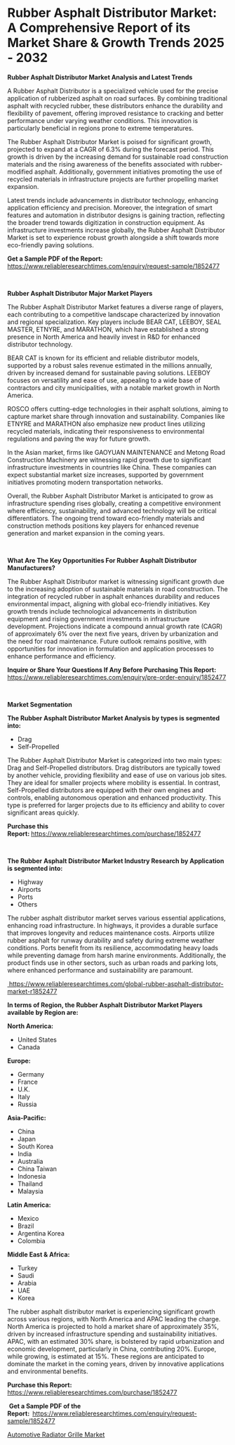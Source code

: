 <p><h1>Rubber Asphalt Distributor Market: A Comprehensive Report of its Market Share & Growth Trends 2025 - 2032</h1></p><p><strong>Rubber Asphalt Distributor Market Analysis and Latest Trends</strong></p>
<p><p>A Rubber Asphalt Distributor is a specialized vehicle used for the precise application of rubberized asphalt on road surfaces. By combining traditional asphalt with recycled rubber, these distributors enhance the durability and flexibility of pavement, offering improved resistance to cracking and better performance under varying weather conditions. This innovation is particularly beneficial in regions prone to extreme temperatures.</p><p>The Rubber Asphalt Distributor Market is poised for significant growth, projected to expand at a CAGR of 6.3% during the forecast period. This growth is driven by the increasing demand for sustainable road construction materials and the rising awareness of the benefits associated with rubber-modified asphalt. Additionally, government initiatives promoting the use of recycled materials in infrastructure projects are further propelling market expansion. </p><p>Latest trends include advancements in distributor technology, enhancing application efficiency and precision. Moreover, the integration of smart features and automation in distributor designs is gaining traction, reflecting the broader trend towards digitization in construction equipment. As infrastructure investments increase globally, the Rubber Asphalt Distributor Market is set to experience robust growth alongside a shift towards more eco-friendly paving solutions.</p></p>
<p><strong>Get a Sample PDF of the Report:&nbsp;</strong> <a href="https://www.reliableresearchtimes.com/enquiry/request-sample/1852477?utm_campaign=2232&utm_medium=2&utm_source=Github&utm_content=ia&utm_term=31032025&utm_id=rubber-asphalt-distributor">https://www.reliableresearchtimes.com/enquiry/request-sample/1852477</a></p>
<p>&nbsp;</p>
<p><strong>Rubber Asphalt Distributor Major Market Players</strong></p>
<p><p>The Rubber Asphalt Distributor Market features a diverse range of players, each contributing to a competitive landscape characterized by innovation and regional specialization. Key players include BEAR CAT, LEEBOY, SEAL MASTER, ETNYRE, and MARATHON, which have established a strong presence in North America and heavily invest in R&D for enhanced distributor technology. </p><p>BEAR CAT is known for its efficient and reliable distributor models, supported by a robust sales revenue estimated in the millions annually, driven by increased demand for sustainable paving solutions. LEEBOY focuses on versatility and ease of use, appealing to a wide base of contractors and city municipalities, with a notable market growth in North America. </p><p>ROSCO offers cutting-edge technologies in their asphalt solutions, aiming to capture market share through innovation and sustainability. Companies like ETNYRE and MARATHON also emphasize new product lines utilizing recycled materials, indicating their responsiveness to environmental regulations and paving the way for future growth.</p><p>In the Asian market, firms like GAOYUAN MAINTENANCE and Metong Road Construction Machinery are witnessing rapid growth due to significant infrastructure investments in countries like China. These companies can expect substantial market size increases, supported by government initiatives promoting modern transportation networks.</p><p>Overall, the Rubber Asphalt Distributor Market is anticipated to grow as infrastructure spending rises globally, creating a competitive environment where efficiency, sustainability, and advanced technology will be critical differentiators. The ongoing trend toward eco-friendly materials and construction methods positions key players for enhanced revenue generation and market expansion in the coming years.</p></p>
<p>&nbsp;</p>
<p><strong>What Are The Key Opportunities For Rubber Asphalt Distributor Manufacturers?</strong></p>
<p><p>The Rubber Asphalt Distributor market is witnessing significant growth due to the increasing adoption of sustainable materials in road construction. The integration of recycled rubber in asphalt enhances durability and reduces environmental impact, aligning with global eco-friendly initiatives. Key growth trends include technological advancements in distribution equipment and rising government investments in infrastructure development. Projections indicate a compound annual growth rate (CAGR) of approximately 6% over the next five years, driven by urbanization and the need for road maintenance. Future outlook remains positive, with opportunities for innovation in formulation and application processes to enhance performance and efficiency.</p></p>
<p><strong>Inquire or Share Your Questions If Any Before Purchasing This Report:</strong> <a href="https://www.reliableresearchtimes.com/enquiry/pre-order-enquiry/1852477?utm_campaign=2232&utm_medium=2&utm_source=Github&utm_content=ia&utm_term=31032025&utm_id=rubber-asphalt-distributor">https://www.reliableresearchtimes.com/enquiry/pre-order-enquiry/1852477</a></p>
<p>&nbsp;</p>
<p><strong>Market Segmentation</strong></p>
<p><strong>The Rubber Asphalt Distributor Market Analysis by types is segmented into:</strong></p>
<p><ul><li>Drag</li><li>Self-Propelled</li></ul></p>
<p><p>The Rubber Asphalt Distributor Market is categorized into two main types: Drag and Self-Propelled distributors. Drag distributors are typically towed by another vehicle, providing flexibility and ease of use on various job sites. They are ideal for smaller projects where mobility is essential. In contrast, Self-Propelled distributors are equipped with their own engines and controls, enabling autonomous operation and enhanced productivity. This type is preferred for larger projects due to its efficiency and ability to cover significant areas quickly.</p></p>
<p><strong>Purchase this Report:&nbsp;</strong><a href="https://www.reliableresearchtimes.com/purchase/1852477?utm_campaign=2232&utm_medium=2&utm_source=Github&utm_content=ia&utm_term=31032025&utm_id=rubber-asphalt-distributor">https://www.reliableresearchtimes.com/purchase/1852477</a></p>
<p>&nbsp;</p>
<p><strong>The Rubber Asphalt Distributor Market Industry Research by Application is segmented into:</strong></p>
<p><ul><li>Highway</li><li>Airports</li><li>Ports</li><li>Others</li></ul></p>
<p><p>The rubber asphalt distributor market serves various essential applications, enhancing road infrastructure. In highways, it provides a durable surface that improves longevity and reduces maintenance costs. Airports utilize rubber asphalt for runway durability and safety during extreme weather conditions. Ports benefit from its resilience, accommodating heavy loads while preventing damage from harsh marine environments. Additionally, the product finds use in other sectors, such as urban roads and parking lots, where enhanced performance and sustainability are paramount.</p></p>
<p><a href="https://www.reliableresearchtimes.com/global-rubber-asphalt-distributor-market-r1852477?utm_campaign=2232&utm_medium=2&utm_source=Github&utm_content=ia&utm_term=31032025&utm_id=rubber-asphalt-distributor">&nbsp;https://www.reliableresearchtimes.com/global-rubber-asphalt-distributor-market-r1852477</a></p>
<p><strong>In terms of Region, the Rubber Asphalt Distributor Market Players available by Region are:</strong></p>
<p>
    <p> <strong> North America: </strong>
        <ul>
            <li>United States</li>
            <li>Canada</li>
        </ul>
        </p> 
    <p> <strong> Europe: </strong>
        <ul>
            <li>Germany</li>
            <li>France</li>
            <li>U.K.</li>
            <li>Italy</li>
            <li>Russia</li>
        </ul>
        </p> 
    <p> <strong> Asia-Pacific: </strong>
        <ul>
            <li>China</li>
            <li>Japan</li>
            <li>South Korea</li>
            <li>India</li>
            <li>Australia</li>
            <li>China Taiwan</li>
            <li>Indonesia</li>
            <li>Thailand</li>
            <li>Malaysia</li>
        </ul>
        </p> 
    <p> <strong> Latin America: </strong>
        <ul>
            <li>Mexico</li>
            <li>Brazil</li>
            <li>Argentina Korea</li>
            <li>Colombia</li>
        </ul>
        </p> 
    <p> <strong> Middle East & Africa: </strong>
        <ul>
            <li>Turkey</li>
            <li>Saudi</li>
            <li>Arabia</li>
            <li>UAE</li>
            <li>Korea</li>
        </ul>
    </p>
    </p>
<p><p>The rubber asphalt distributor market is experiencing significant growth across various regions, with North America and APAC leading the charge. North America is projected to hold a market share of approximately 35%, driven by increased infrastructure spending and sustainability initiatives. APAC, with an estimated 30% share, is bolstered by rapid urbanization and economic development, particularly in China, contributing 20%. Europe, while growing, is estimated at 15%. These regions are anticipated to dominate the market in the coming years, driven by innovative applications and environmental benefits.</p></p>
<p><strong>Purchase this Report: </strong><a href="https://www.reliableresearchtimes.com/purchase/1852477?utm_campaign=2232&utm_medium=2&utm_source=Github&utm_content=ia&utm_term=31032025&utm_id=rubber-asphalt-distributor">https://www.reliableresearchtimes.com/purchase/1852477</a></p>
<p>&nbsp;<strong>Get a Sample PDF of the Report:&nbsp;&nbsp;</strong><a href="https://www.reliableresearchtimes.com/enquiry/request-sample/1852477?utm_campaign=2232&utm_medium=2&utm_source=Github&utm_content=ia&utm_term=31032025&utm_id=rubber-asphalt-distributor">https://www.reliableresearchtimes.com/enquiry/request-sample/1852477</a></p>
<p><strong></strong></p>
<p><p><a href="https://github.com/nicoletavirag/Market-Research-Report-List-5/blob/main/automotive-radiator-grille-market.md?utm_campaign=2232&utm_medium=2&utm_source=Github&utm_content=ia&utm_term=31032025&utm_id=rubber-asphalt-distributor">Automotive Radiator Grille Market</a></p></p>